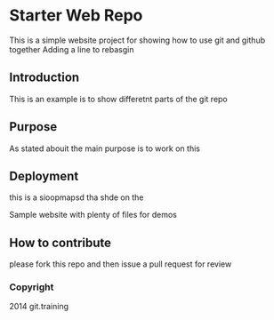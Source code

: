 # Starter Web Repo
This is a simple website project for showing how to use git and github together
Adding a line to rebasgin
## Introduction

This is an example is to show differetnt parts of the git repo

## Purpose

As stated abouit the main purpose is to work on this

## Deployment

this is a sioopmapsd tha shde on the

Sample website with plenty of files for demos
## How to contribute

please fork this repo and then issue a pull request for review

### Copyright

2014 git.training